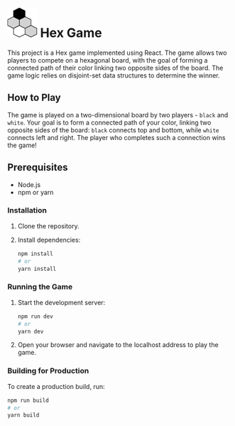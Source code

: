 # ![Hex Game Icon](./src/assets/icon.png) Hex Game

This project is a Hex game implemented using React. The game allows two players to compete on a hexagonal board, with the goal of forming a connected path of their color linking two opposite sides of the board. The game logic relies on disjoint-set data structures to determine the winner.

## How to Play

The game is played on a two-dimensional board by two players - `black` and `white`. Your goal is to form a connected path of your color, linking two opposite sides of the board: `black` connects top and bottom, while `white` connects left and right.
The player who completes such a connection wins the game!

## Prerequisites

- Node.js
- npm or yarn

### Installation

1. Clone the repository.
    
2. Install dependencies:
    ```sh
    npm install
    # or
    yarn install
    ```

### Running the Game

1. Start the development server:
    ```sh
    npm run dev
    # or
    yarn dev
    ```

2. Open your browser and navigate to the localhost address to play the game.

### Building for Production

To create a production build, run:
```sh
npm run build
# or
yarn build
